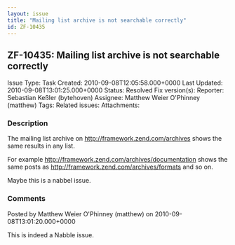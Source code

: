 ```yaml
---
layout: issue
title: "Mailing list archive is not searchable correctly"
id: ZF-10435
---
```


ZF-10435: Mailing list archive is not searchable correctly
----------------------------------------------------------

 Issue Type: Task Created: 2010-09-08T12:05:58.000+0000 Last Updated: 2010-09-08T13:01:25.000+0000 Status: Resolved Fix version(s): 
 Reporter:  Sebastian Keßler (bytehoven)  Assignee:  Matthew Weier O'Phinney (matthew)  Tags: 
 Related issues: 
 Attachments: 
### Description

The mailing list archive on <http://framework.zend.com/archives> shows the same results in any list.

For example <http://framework.zend.com/archives/documentation> shows the same posts as <http://framework.zend.com/archives/formats> and so on.

Maybe this is a nabbel issue.

 

 

### Comments

Posted by Matthew Weier O'Phinney (matthew) on 2010-09-08T13:01:20.000+0000

This is indeed a Nabble issue.

 

 